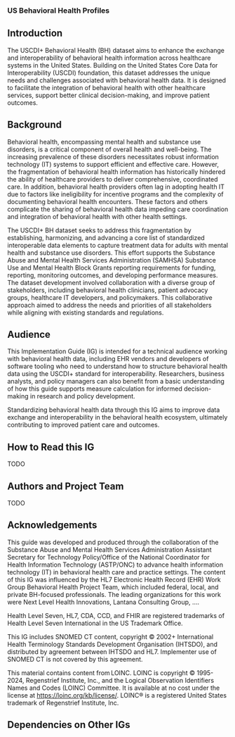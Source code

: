 ### US Behavioral Health Profiles

## Introduction 

The USCDI+ Behavioral Health (BH) dataset aims to enhance the exchange and interoperability of behavioral health information across healthcare systems in the United States. Building on the United States Core Data for Interoperability (USCDI) foundation, this dataset addresses the unique needs and challenges associated with behavioral health data. It is designed to facilitate the integration of behavioral health with other healthcare services, support better clinical decision-making, and improve patient outcomes.

## Background 

Behavioral health, encompassing mental health and substance use disorders, is a critical component of overall health and well-being. The increasing prevalence of these disorders necessitates robust information technology (IT) systems to support efficient and effective care. However, the fragmentation of behavioral health information has historically hindered the ability of healthcare providers to deliver comprehensive, coordinated care. In addition, behavioral health providers often lag in adopting health IT due to factors like ineligibility for incentive programs and the complexity of documenting behavioral health encounters. These factors and others complicate the sharing of behavioral health data impeding care coordination and integration of behavioral health with other health settings. 

The USCDI+ BH dataset seeks to address this fragmentation by establishing, harmonizing, and advancing a core list of standardized interoperable data elements to capture treatment data for adults with mental health and substance use disorders. This effort supports the Substance Abuse and Mental Health Services Administration (SAMHSA) Substance Use and Mental Health Block Grants reporting requirements for funding, reporting, monitoring outcomes, and developing performance measures. The dataset development involved collaboration with a diverse group of stakeholders, including behavioral health clinicians, patient advocacy groups, healthcare IT developers, and policymakers. This collaborative approach aimed to address the needs and priorities of all stakeholders while aligning with existing standards and regulations. 

## Audience
This Implementation Guide (IG) is intended for a technical audience working with behavioral health data, including EHR vendors and developers of software tooling who need to understand how to structure behavioral health data using the USCDI+ standard for interoperability. Researchers, business analysts, and policy managers can also benefit from a basic understanding of how this guide supports measure calculation for informed decision-making in research and policy development.  

Standardizing behavioral health data through this IG aims to improve data exchange and interoperability in the behavioral health ecosystem, ultimately contributing to improved patient care and outcomes. 

## How to Read this IG
TODO

## Authors and Project Team
TODO

## Acknowledgements
This guide was developed and produced through the collaboration of the Substance Abuse and Mental Health Services Administration Assistant Secretary for Technology Policy/Office of the National Coordinator for Health Information Technology (ASTP/ONC) to advance health information technology (IT) in behavioral health care and practice settings. The content of this IG was influenced by the HL7 Electronic Health Record (EHR) Work Group Behavioral Health Project Team, which included federal, local, and private BH-focused professionals. The leading organizations for this work were Next Level Health Innovations, Lantana Consulting Group, …. 

Health Level Seven, HL7, CDA, CCD, and FHIR are registered trademarks of Health Level Seven International in the US Trademark Office. 

This IG includes SNOMED CT content, copyright © 2002+ International Health Terminology Standards Development Organisation (IHTSDO), and distributed by agreement between IHTSDO and HL7. Implementer use of SNOMED CT is not covered by this agreement. 

This material contains content from LOINC. LOINC is copyright © 1995-2024, Regenstrief Institute, Inc., and the Logical Observation Identifiers Names and Codes (LOINC) Committee. It is available at no cost under the license at https://loinc.org/kb/license/. LOINC® is a registered United States trademark of Regenstrief Institute, Inc. 

## Dependencies on Other IGs